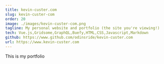 ```yaml
---
title: kevin-custer.com
slug: kevin-custer-com
order: 20
image: ./images/kevin-custer-com.png
tagline: My personal website and portfolio (the site you're viewing!)
tech: Vue.js,Gridsome,GraphQL,Buefy,HTML,CSS,Javascript,Markdown
github: https://www.github.com/odinsride/kevin-custer.com
url: https://www.kevin-custer.com
---
```


This is my portfolio